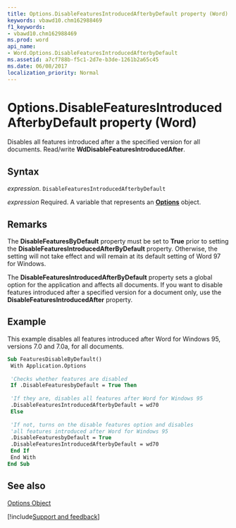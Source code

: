 ```yaml
---
title: Options.DisableFeaturesIntroducedAfterbyDefault property (Word)
keywords: vbawd10.chm162988469
f1_keywords:
- vbawd10.chm162988469
ms.prod: word
api_name:
- Word.Options.DisableFeaturesIntroducedAfterbyDefault
ms.assetid: a7cf788b-f5c1-2d7e-b3de-1261b2a65c45
ms.date: 06/08/2017
localization_priority: Normal
---
```



# Options.DisableFeaturesIntroducedAfterbyDefault property (Word)

Disables all features introduced after a the specified version for all documents. Read/write  **WdDisableFeaturesIntroducedAfter**.


## Syntax

_expression_. `DisableFeaturesIntroducedAfterbyDefault`

_expression_ Required. A variable that represents an **[Options](Word.Options.md)** object.


## Remarks

The  **DisableFeaturesByDefault** property must be set to **True** prior to setting the **DisableFeaturesIntroducedAfterByDefault** property. Otherwise, the setting will not take effect and will remain at its default setting of Word 97 for Windows.

The  **DisableFeaturesIntroducedAfterByDefault** property sets a global option for the application and affects all documents. If you want to disable features introduced after a specified version for a document only, use the **DisableFeaturesIntroducedAfter** property.


## Example

This example disables all features introduced after Word for Windows 95, versions 7.0 and 7.0a, for all documents.


```vb
Sub FeaturesDisableByDefault() 
 With Application.Options 
 
 'Checks whether features are disabled 
 If .DisableFeaturesbyDefault = True Then 
 
 'If they are, disables all features after Word for Windows 95 
 .DisableFeaturesIntroducedAfterbyDefault = wd70 
 Else 
 
 'If not, turns on the disable features option and disables 
 'all features introduced after Word for Windows 95 
 .DisableFeaturesbyDefault = True 
 .DisableFeaturesIntroducedAfterbyDefault = wd70 
 End If 
 End With 
End Sub
```


## See also


[Options Object](Word.Options.md)

[!include[Support and feedback](~/includes/feedback-boilerplate.md)]